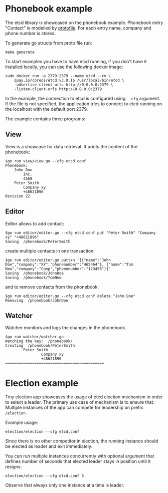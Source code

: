 # Phonebook example

The etcd library is showcased on the phonebook example. Phonebook entry
"Contact" is modelled by [protofile](model/phonebook/phonebook.proto).
For each entry name, company and phone number is stored.

To generate go structs from proto file run:
```
make generate
```

To start examples you have to have etcd running, if you don't have it
installed locally, you can use the following docker image:
```
sudo docker run -p 2379:2379 --name etcd --rm \
    quay.io/coreos/etcd:v3.0.16 /usr/local/bin/etcd \
    -advertise-client-urls http://0.0.0.0:2379 \
    -listen-client-urls http://0.0.0.0:2379
```

In the example, the connection to etcd is configured using `--cfg`
argument.
If the file is not specified, the application tries to connect to etcd
running on the localhost with the default port 2379.
 
The example contains three programs:

## View
View is a showcase for data retrieval. It prints the content
of the phonebook:
```
$go run view/view.go --cfg etcd.conf
Phonebook:
    John Doe
        Inc.
        4569
    Peter Smith
        Company xy
        +48621896
Revision 22
```

## Editor
Editor allows to add contact:
```
$go run editor/editor.go --cfg etcd.conf put "Peter Smith" "Company xy" "+48621896"
Saving  /phonebook/PeterSmith
```
create multiple contacts in one transaction:
```
$go run editor/editor.go puttxn '[{"name":"John Doe","company":"XY","phonenumber":"465464"}, {"name":"Tom New","company":"Comp","phonenumber":"123456"}]'
Saving  /phonebook/JohnDoe
Saving  /phonebook/TomNew
```
and to remove contacts from the phonebook:
```
$go run editor/editor.go --cfg etcd.conf delete "John Doe"
Removing  /phonebook/JohnDoe
```

## Watcher
Watcher monitors and logs the changes in the phonebook.
```
$go run watcher/watcher.go 
Watching the key:  /phonebook/
Creating  /phonebook/PeterSmith
        Peter Smith
                Company xy
                +48621896
============================================
```

# Election example

Tiny election app showcases the usage of etcd election mechanism in order to select a leader.
The primary use case of mechanism is to ensure that. Multiple instances of the app can compete
for leadership on prefix `/election`.

Example usage:
```
election/election --cfg etcd.conf

```
Since there is no other competitor in election, the running instance should be elected as leader and exit immediately.

You can run multiple instances concurrently with optional argument that defines number of seconds that elected leader
stays in position until it resigns:
```
election/election --cfg etcd.conf 5

```
Observe that always only one instance at a time is leader.
